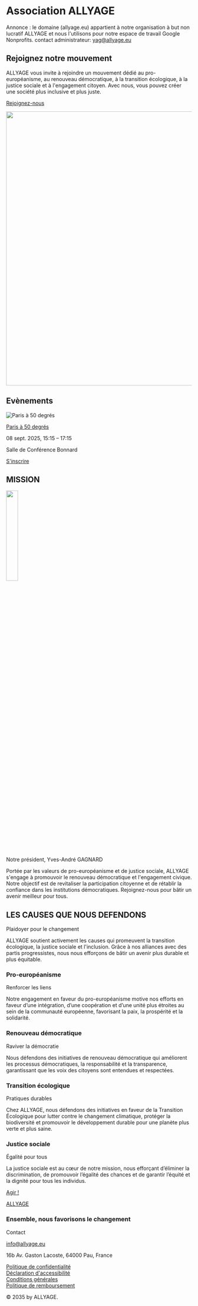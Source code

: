 # Association ALLYAGE

Annonce : le domaine (allyage.eu) appartient à notre organisation à but non lucratif ALLYAGE et nous l'utilisons pour notre espace de travail Google Nonprofits. contact administrateur: yag@allyage.eu 


## Rejoignez notre mouvement

ALLYAGE vous invite à rejoindre un mouvement dédié au pro-européanisme, au renouveau démocratique, à la transition écologique, à la justice sociale et à l'engagement citoyen. Avec nous, vous pouvez créer une société plus inclusive et plus juste.

[Rejoignez-nous](https://029730.wixsite.com/allyage)

<img width="1055" height="741" src="https://static.wixstatic.com/media/c71914_c32ecb0f5f0f44d0831a1966f073566e~mv2.jpg/v1/fill/w_791,h_556,al_c,lg_1,q_85,enc_avif,quality_auto/c71914_c32ecb0f5f0f44d0831a1966f073566e~mv2.jpg"/>

## Evènements

![Paris à 50 degrés](:/a745d75c59244a3ba3c8c622a5ab7a12)

[Paris à 50 degrés](https://029730.wixsite.com/allyage/event-details-registration/paris-a-50-degres)

08 sept. 2025, 15:15 – 17:15

Salle de Conférence Bonnard

[S'inscrire](https://029730.wixsite.com/allyage/event-details-registration/paris-a-50-degres)

## MISSION

<img width="25%" src="https://static.wixstatic.com/media/c71914_cb9461e522944371962e6a608ddcb331~mv2.jpg/v1/crop/x_0,y_324,w_4567,h_5745/fill/w_283,h_356,al_c,q_80,usm_0.66_1.00_0.01,enc_avif,quality_auto/DSC_4531.jpg"/>

Notre président, Yves-André GAGNARD

Portée par les valeurs de pro-européanisme et de justice sociale, ALLYAGE s'engage à promouvoir le renouveau démocratique et l'engagement civique. Notre objectif est de revitaliser la participation citoyenne et de rétablir la confiance dans les institutions démocratiques. Rejoignez-nous pour bâtir un avenir meilleur pour tous.

## LES CAUSES QUE NOUS DEFENDONS

Plaidoyer pour le changement

ALLYAGE soutient activement les causes qui promeuvent la transition écologique, la justice sociale et l'inclusion. Grâce à nos alliances avec des partis progressistes, nous nous efforçons de bâtir un avenir plus durable et plus équitable.

### Pro-européanisme

Renforcer les liens

Notre engagement en faveur du pro-européanisme motive nos efforts en faveur d’une intégration, d’une coopération et d’une unité plus étroites au sein de la communauté européenne, favorisant la paix, la prospérité et la solidarité.

### Renouveau démocratique

Raviver la démocratie

Nous défendons des initiatives de renouveau démocratique qui améliorent les processus démocratiques, la responsabilité et la transparence, garantissant que les voix des citoyens sont entendues et respectées.

### Transition écologique

Pratiques durables

Chez ALLYAGE, nous défendons des initiatives en faveur de la Transition Écologique pour lutter contre le changement climatique, protéger la biodiversité et promouvoir le développement durable pour une planète plus verte et plus saine.

### Justice sociale

Égalité pour tous

La justice sociale est au cœur de notre mission, nous efforçant d’éliminer la discrimination, de promouvoir l’égalité des chances et de garantir l’équité et la dignité pour tous les individus.

[Agir !](https://029730.wixsite.com/allyage)

[ALLYAGE](https://029730.wixsite.com/allyage)

### Ensemble, nous favorisons le changement

Contact

[info@allyage.eu](mailto:info@mysite.com)

16b Av. Gaston Lacoste, 64000 Pau, France

<ins>[Politique de confidentialité  <br>Déclaration d'accessibilité  <br>Conditions générales  <br>Politique de remboursement](https://029730.wixsite.com/allyage/blank)</ins>

© 2035 by ALLYAGE. 
